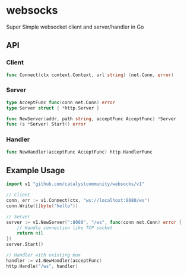 # websocks
Super Simple websocket client and server/handler in Go

## API

### Client
```go
func Connect(ctx context.Context, url string) (net.Conn, error)
```

### Server
```go
type AcceptFunc func(conn net.Conn) error
type Server struct { *http.Server }

func NewServer(addr, path string, acceptFunc AcceptFunc) *Server
func (s *Server) Start() error
```

### Handler
```go
func NewHandler(acceptFunc AcceptFunc) http.HandlerFunc
```

## Example Usage

```go
import v1 "github.com/catalystcommunity/websocks/v1"

// Client
conn, err := v1.Connect(ctx, "ws://localhost:8080/ws")
conn.Write([]byte("hello"))

// Server
server := v1.NewServer(":8080", "/ws", func(conn net.Conn) error {
    // Handle connection like TCP socket
    return nil
})
server.Start()

// Handler with existing mux
handler := v1.NewHandler(acceptFunc)
http.Handle("/ws", handler)
```

